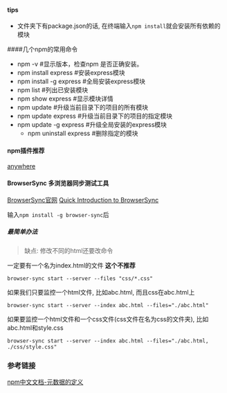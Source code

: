 #### tips
- 文件夹下有package.json的话, 在终端输入`npm install`就会安装所有依赖的模块

####几个npm的常用命令
- npm -v #显示版本，检查npm 是否正确安装。 
- npm install express #安装express模块 
- npm install -g express #全局安装express模块 
- npm list #列出已安装模块 
- npm show express #显示模块详情 
- npm update #升级当前目录下的项目的所有模块 
- npm update express #升级当前目录下的项目的指定模块 
- npm update -g express #升级全局安装的express模块 
  - npm uninstall express #删除指定的模块


#### npm插件推荐
[anywhere](https://www.npmjs.com/package/anywhere)
#### BrowserSync 多浏览器同步测试工具
[BrowserSync官网](http://www.browsersync.io/)
[Quick Introduction to BrowserSync](https://www.youtube.com/watch?v=heNWfzc7ufQ)

输入`npm install -g browser-sync`后

##### 最简单办法

> 缺点: 修改不同的html还要改命令

一定要有一个名为index.html的文件  **这个不推荐**

	browser-sync start --server --files "css/*.css"

如果我们只要监控一个html文件, 比如abc.html, 而且css在abc.html上 

	browser-sync start --server --index abc.html --files="./abc.html"

如果要监控一个html文件和一个css文件(css文件在名为css的文件夹), 比如abc.html和style.css

	browser-sync start --server --index abc.html --files="./abc.html, ./css/style.css"


### 参考链接

[npm中文文档-元数据的定义](https://github.com/ericdum/mujiang.info/issues/6/)







